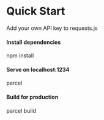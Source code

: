
# Quick Start
Add your own API key to requests.js

#### Install dependencies
npm install

#### Serve on localhost:1234
parcel

#### Build for production
parcel build
